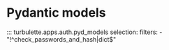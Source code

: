 # Pydantic models

::: turbulette.apps.auth.pyd_models
    selection:
        filters:
            - "!^check_passwords_and_hash|dict$"
